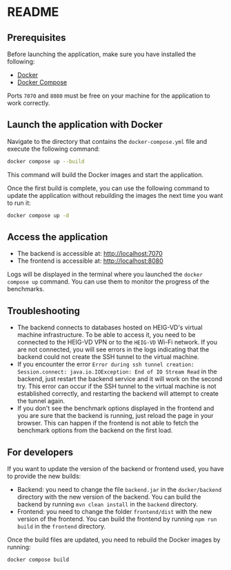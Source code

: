 # README

## Prerequisites

Before launching the application, make sure you have installed the following:

- [Docker](https://docs.docker.com/get-docker/)
- [Docker Compose](https://docs.docker.com/compose/install/)

Ports `7070` and `8080` must be free on your machine for the application to work correctly.

## Launch the application with Docker

Navigate to the directory that contains the `docker-compose.yml` file and execute the following command:

```bash
docker compose up --build
```

This command will build the Docker images and start the application.

Once the first build is complete, you can use the following command to update the application without rebuilding the images the next time you want to run it:

```bash
docker compose up -d
```

## Access the application

-  The backend is accessible at: [http://localhost:7070](http://localhost:7070)
-  The frontend is accessible at: [http://localhost:8080](http://localhost:8080)
  
Logs will be displayed in the terminal where you launched the `docker compose up` command. You can use them to monitor the progress of the benchmarks.

## Troubleshooting

- The backend connects to databases hosted on HEIG-VD's virtual machine infrastructure. To be able to access it, you need to be connected to the HEIG-VD VPN or to the `HEIG-VD` Wi-Fi network. If you are not connected, you will see errors in the logs indicating that the backend could not create the SSH tunnel to the virtual machine.
- If you encounter the error `Error during ssh tunnel creation: Session.connect: java.io.IOException: End of IO Stream Read` in the backend, just restart the backend service and it will work on the second try. This error can occur if the SSH tunnel to the virtual machine is not established correctly, and restarting the backend will attempt to create the tunnel again.
- If you don't see the benchmark options displayed in the frontend and you are sure that the backend is running, just reload the page in your browser. This can happen if the frontend is not able to fetch the benchmark options from the backend on the first load.

## For developers

If you want to update the version of the backend or frontend used, you have to provide the new builds:

- Backend: you need to change the file `backend.jar` in the `docker/backend` directory with the new version of the backend. You can build the backend by running `mvn clean install` in the `backend` directory.
- Frontend: you need to change the folder `frontend/dist` with the new version of the frontend. You can build the frontend by running `npm run build` in the `frontend` directory.

Once the build files are updated, you need to rebuild the Docker images by running:

```bash
docker compose build
```
